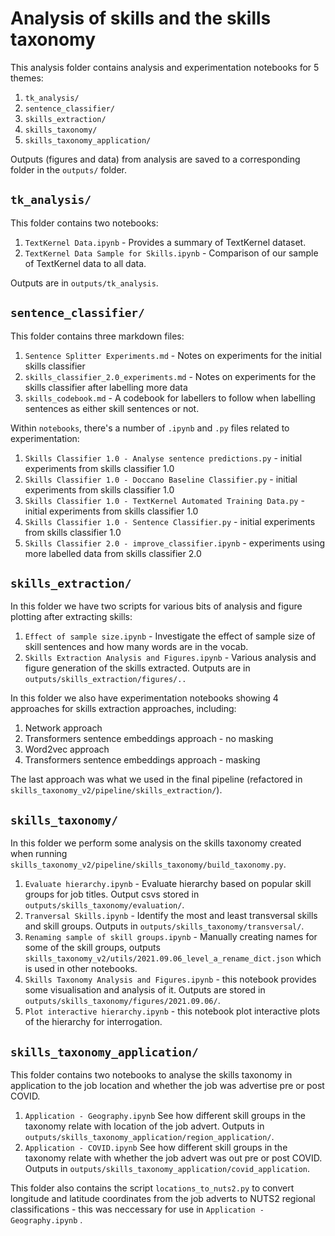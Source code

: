 # Analysis of skills and the skills taxonomy

This analysis folder contains analysis and experimentation notebooks for 5 themes:
1. `tk_analysis/`
2. `sentence_classifier/`
3. `skills_extraction/`
4. `skills_taxonomy/`
5. `skills_taxonomy_application/`

Outputs (figures and data) from analysis are saved to a corresponding folder in the `outputs/` folder.

## `tk_analysis/`

This folder contains two notebooks:
1. `TextKernel Data.ipynb` - Provides a summary of TextKernel dataset.
2. `TextKernel Data Sample for Skills.ipynb` - Comparison of our sample of TextKernel data to all data.

Outputs are in `outputs/tk_analysis`.

## `sentence_classifier/`

This folder contains three markdown files:
1. `Sentence Splitter Experiments.md` - Notes on experiments for the initial skills classifier
2. `skills_classifier_2.0_experiments.md` - Notes on experiments for the skills classifier after labelling more data
3. `skills_codebook.md` - A codebook for labellers to follow when labelling sentences as either skill sentences or not. 

Within `notebooks`, there's a number of `.ipynb` and `.py` files related to experimentation:
1. `Skills Classifier 1.0 - Analyse sentence predictions.py` - initial experiments from skills classifier 1.0
2. `Skills Classifier 1.0 - Doccano Baseline Classifier.py` - initial experiments from skills classifier 1.0
3. `Skills Classifier 1.0 - TextKernel Automated Training Data.py` - initial experiments from skills classifier 1.0
4. `Skills Classifier 1.0 - Sentence Classifier.py` - initial experiments from skills classifier 1.0
5. `Skills Classifier 2.0 - improve_classifier.ipynb` - experiments using more labelled data from skills classifier 2.0

## `skills_extraction/`

In this folder we have two scripts for various bits of analysis and figure plotting after extracting skills:
1. `Effect of sample size.ipynb` - Investigate the effect of sample size of skill sentences and how many words are in the vocab.
2. `Skills Extraction Analysis and Figures.ipynb` - Various analysis and figure generation of the skills extracted. Outputs are in `outputs/skills_extraction/figures/..`

In this folder we also have experimentation notebooks showing 4 approaches for skills extraction approaches, including:
1. Network approach
2. Transformers sentence embeddings approach - no masking
3. Word2vec approach
4. Transformers sentence embeddings approach - masking

The last approach was what we used in the final pipeline (refactored in `skills_taxonomy_v2/pipeline/skills_extraction/`).

## `skills_taxonomy/`

In this folder we perform some analysis on the skills taxonomy created when running `skills_taxonomy_v2/pipeline/skills_taxonomy/build_taxonomy.py`.

1. `Evaluate hierarchy.ipynb` - Evaluate hierarchy based on popular skill groups for job titles. Output csvs stored in `outputs/skills_taxonomy/evaluation/`.
2. `Tranversal Skills.ipynb` - Identify the most and least transversal skills and skill groups. Outputs in `outputs/skills_taxonomy/transversal/`.
3. `Renaming sample of skill groups.ipynb` - Manually creating names for some of the skill groups, outputs `skills_taxonomy_v2/utils/2021.09.06_level_a_rename_dict.json` which is used in other notebooks.
4. `Skills Taxonomy Analysis and Figures.ipynb` - this notebook provides some visualisation and analysis of it. Outputs are stored in `outputs/skills_taxonomy/figures/2021.09.06/`.
5. `Plot interactive hierarchy.ipynb` - this notebook plot interactive plots of the hierarchy for interrogation.

## `skills_taxonomy_application/`

This folder contains two notebooks to analyse the skills taxonomy in application to the job location and whether the job was advertise pre or post COVID.

1. `Application - Geography.ipynb` See how different skill groups in the taxonomy relate with location of the job advert. Outputs in `outputs/skills_taxonomy_application/region_application/`.
2. `Application - COVID.ipynb` See how different skill groups in the taxonomy relate with whether the job advert was out pre or post COVID. Outputs in `outputs/skills_taxonomy_application/covid_application`.

This folder also contains the script `locations_to_nuts2.py` to convert longitude and latitude coordinates from the job adverts to NUTS2 regional classifications - this was neccessary for use in `Application - Geography.ipynb` .

